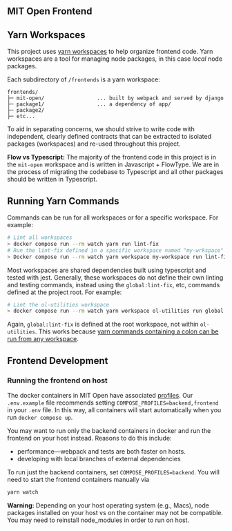 ## MIT Open Frontend

## Yarn Workspaces

This project uses [yarn workspaces](https://yarnpkg.com/features/workspaces) to help organize frontend code. Yarn workspaces are a tool for managing node packages, in this case _local_ node packages.

Each subdirectory of `/frontends` is a yarn workspace:

```
frontends/
├─ mit-open/                 ... built by webpack and served by django
├─ package1/                 ... a dependency of app/
├─ package2/
├─ etc...
```

To aid in separating concerns, we should strive to write code with independent, clearly defined contracts that can be extracted to isolated packages (workspaces) and re-used throughout this project.

**Flow vs Typescript:** The majority of the frontend code in this project is in the `mit-open` workspace and is written in Javascript + FlowType. We are in the process of migrating the codebase to Typescript and all other packages should be written in Typescript.

## Running Yarn Commands

Commands can be run for all workspaces or for a specific workspace. For example:

```bash
# Lint all workspaces
> docker compose run --rm watch yarn run lint-fix
# Run the lint-fix defined in a specific workspace named "my-wrkspace"
> Docker compose run --rm watch yarn workspace my-workspace run lint-fix
```

Most workspaces are shared dependencies built using typescript and tested with jest. Generally, these workspaces do not define their own linting and testing commands, instead using the `global:lint-fix`, etc, commands defined at the project root. For example:

```bash
# Lint the ol-utilities workspace
> docker compose run --rm watch yarn workspace ol-utilities run global:lint-fix
```

Again, `global:lint-fix` is defined at the root workspace, not within `ol-utilities`. This works because [yarn commands containing a colon can be run from any workspace](https://yarnpkg.com/getting-started/qa#how-to-share-scripts-between-workspaces).

## Frontend Development

### Running the frontend on host

The docker containers in MIT Open have associated [profiles](https://docs.docker.com/compose/profiles/). Our `.env.example` file recommends setting `COMPOSE_PROFILES=backend,frontend` in your `.env` file. In this way, all containers will start automatically when you run `docker compose up`.

You may want to run only the backend containers in docker and run the frontend on your host instead. Reasons to do this include:

- performance—webpack and tests are both faster on hosts.
- developing with local branches of external dependencies

To run just the backend containers, set `COMPOSE_PROFILES=backend`. You will need to start the frontend containers manually via

```bash
yarn watch
```

**Warning:** Depending on your host operating system (e.g., Macs), node packages installed on your host vs on the container may not be compatible. You may need to reinstall node_modules in order to run on host.
